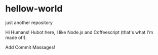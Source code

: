 # hellow-world
just another repository

Hi Humans!
 Hubot here, I like Node.js and Coffeescript (that's what I'm made of!).

Add Commit Massages!
